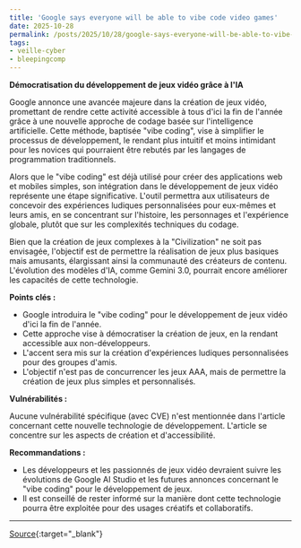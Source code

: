 ```yaml
---
title: 'Google says everyone will be able to vibe code video games'
date: 2025-10-28
permalink: /posts/2025/10/28/google-says-everyone-will-be-able-to-vibe-code-video-games/
tags:
- veille-cyber
- bleepingcomp
---
```

**Démocratisation du développement de jeux vidéo grâce à l'IA**

Google annonce une avancée majeure dans la création de jeux vidéo, promettant de rendre cette activité accessible à tous d'ici la fin de l'année grâce à une nouvelle approche de codage basée sur l'intelligence artificielle. Cette méthode, baptisée "vibe coding", vise à simplifier le processus de développement, le rendant plus intuitif et moins intimidant pour les novices qui pourraient être rebutés par les langages de programmation traditionnels.

Alors que le "vibe coding" est déjà utilisé pour créer des applications web et mobiles simples, son intégration dans le développement de jeux vidéo représente une étape significative. L'outil permettra aux utilisateurs de concevoir des expériences ludiques personnalisées pour eux-mêmes et leurs amis, en se concentrant sur l'histoire, les personnages et l'expérience globale, plutôt que sur les complexités techniques du codage.

Bien que la création de jeux complexes à la "Civilization" ne soit pas envisagée, l'objectif est de permettre la réalisation de jeux plus basiques mais amusants, élargissant ainsi la communauté des créateurs de contenu. L'évolution des modèles d'IA, comme Gemini 3.0, pourrait encore améliorer les capacités de cette technologie.

**Points clés :**

*   Google introduira le "vibe coding" pour le développement de jeux vidéo d'ici la fin de l'année.
*   Cette approche vise à démocratiser la création de jeux, en la rendant accessible aux non-développeurs.
*   L'accent sera mis sur la création d'expériences ludiques personnalisées pour des groupes d'amis.
*   L'objectif n'est pas de concurrencer les jeux AAA, mais de permettre la création de jeux plus simples et personnalisés.

**Vulnérabilités :**

Aucune vulnérabilité spécifique (avec CVE) n'est mentionnée dans l'article concernant cette nouvelle technologie de développement. L'article se concentre sur les aspects de création et d'accessibilité.

**Recommandations :**

*   Les développeurs et les passionnés de jeux vidéo devraient suivre les évolutions de Google AI Studio et les futures annonces concernant le "vibe coding" pour le développement de jeux.
*   Il est conseillé de rester informé sur la manière dont cette technologie pourra être exploitée pour des usages créatifs et collaboratifs.

---
[Source](https://www.bleepingcomputer.com/news/google/google-says-everyone-will-be-able-to-vibe-code-video-games/){:target="_blank"}
